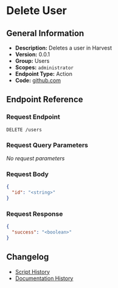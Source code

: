 <!-- BEGIN GENERATED CONTENT -->
# Delete User

## General Information

- **Description:** Deletes a user in Harvest
- **Version:** 0.0.1
- **Group:** Users
- **Scopes:** `administrator`
- **Endpoint Type:** Action
- **Code:** [github.com](https://github.com/NangoHQ/integration-templates/tree/main/integrations/harvest/actions/delete-user.ts)


## Endpoint Reference

### Request Endpoint

`DELETE /users`

### Request Query Parameters

_No request parameters_

### Request Body

```json
{
  "id": "<string>"
}
```

### Request Response

```json
{
  "success": "<boolean>"
}
```

## Changelog

- [Script History](https://github.com/NangoHQ/integration-templates/commits/main/integrations/harvest/actions/delete-user.ts)
- [Documentation History](https://github.com/NangoHQ/integration-templates/commits/main/integrations/harvest/actions/delete-user.md)

<!-- END  GENERATED CONTENT -->

